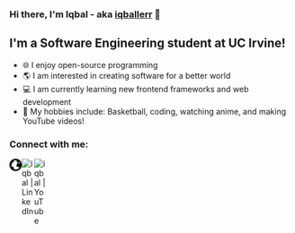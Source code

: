 ### Hi there, I'm Iqbal - aka [iqballerr][website] 👋

## I'm a Software Engineering student at UC Irvine!
- 🌐 I enjoy open-source programming
- 🌎 I am interested in creating software for a better world
- 💻 I am currently learning new frontend frameworks and web development
- 🏀 My hobbies include: Basketball, coding, watching anime, and making YouTube videos!

### Connect with me:

[<img align = "left" alt="iqballodin.dev" width="22px" src="https://raw.githubusercontent.com/iconic/open-iconic/master/svg/globe.svg" />][website]
[<img align = "left" alt="iqbal | LinkedIn" width="22px" src="https://cdn.jsdelivr.net/npm/simple-icons@v3/icons/linkedin.svg" />][linkedin]
[<img align = "left" alt="iqbal | YouTube" width="22px" src="https://cdn.jsdelivr.net/npm/simple-icons@v3/icons/youtube.svg" />][youtube]

<br />


[website]: https://iqballodin.dev
[youtube]: https://www.youtube.com/channel/UC0Dd_ZNRayMi5MZzddrUpoA
[linkedin]: https://www.linkedin.com/in/iqbal-lodin/
